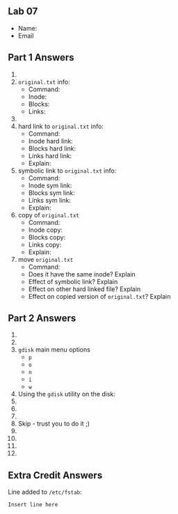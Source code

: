 ## Lab 07

- Name:
- Email

## Part 1 Answers

1. 
2. `original.txt` info:
    - Command: 
    - Inode: 
    - Blocks: 
    - Links: 
3. 
4. hard link to `original.txt` info:
    - Command: 
    - Inode hard link: 
    - Blocks hard link: 
    - Links hard link: 
    - Explain: 
5. symbolic link to `original.txt` info:
    - Command: 
    - Inode sym link: 
    - Blocks sym link: 
    - Links sym link: 
    - Explain: 
6. copy of `original.txt`
    - Command: 
    - Inode copy: 
    - Blocks copy: 
    - Links copy: 
    - Explain: 
7. move `original.txt`
    - Command:
    - Does it have the same inode?  Explain
    - Effect of symbolic link?  Explain
    - Effect on other hard linked file?  Explain
    - Effect on copied version of `original.txt`?  Explain

## Part 2 Answers

1. 
2. 
3. `gdisk` main menu options
    - `p`
    - `o`
    - `n`
    - `i`
    - `w`
4. Using the `gdisk` utility on the disk:
5. 
6. 
7. 
8. Skip - trust you to do it ;)
9. 
10. 
11. 
12. 

## Extra Credit Answers

Line added to `/etc/fstab`:
```
Insert line here
```

